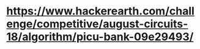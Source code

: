 # https://www.hackerearth.com/challenge/competitive/august-circuits-18/algorithm/picu-bank-09e29493/
